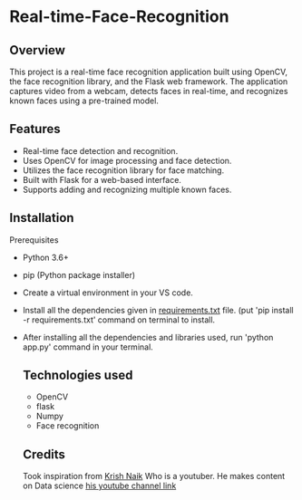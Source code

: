 # Real-time-Face-Recognition

## Overview
This project is a real-time face recognition application built using OpenCV, the face recognition library, and the Flask web framework. The application captures video from a webcam, detects faces in real-time, and recognizes known faces using a pre-trained model.

## Features
* Real-time face detection and recognition.
* Uses OpenCV for image processing and face detection.
* Utilizes the face recognition library for face matching.
* Built with Flask for a web-based interface.
* Supports adding and recognizing multiple known faces.


## Installation
Prerequisites
* Python 3.6+
* pip (Python package installer)
* Create a virtual environment in your VS code.
* Install all the dependencies given in [requirements.txt](https://github.com/rohityadav22470/Real-time-Face-Recognition/edit/main/requirements.txt) file. (put 'pip install -r requirements.txt' command on terminal to install.
* After installing all the dependencies and libraries used, run 'python app.py' command in your terminal.

  ## Technologies used
  * OpenCV
  * flask
  * Numpy
  * Face recognition

  ## Credits
  Took inspiration from [Krish Naik](https://github.com/krishnaik06) Who is a youtuber. He makes content on Data science [his youtube channel link](https://www.youtube.com/channel/UCNU_lfiiWBdtULKOw6X0Dig) 


